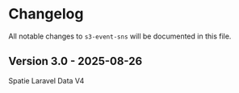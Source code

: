 # Changelog

All notable changes to `s3-event-sns` will be documented in this file.

## Version 3.0 - 2025-08-26

Spatie Laravel Data V4
